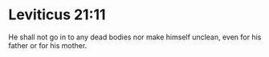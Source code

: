 # Leviticus 21:11

He shall not go in to any dead bodies nor make himself unclean, even for his father or for his mother.
